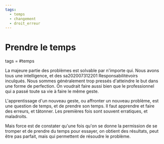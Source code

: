 ```yaml
---
tags:
  - temps
  - changement
  - droit_erreur
---
```


# Prendre le temps
tags = #temps

La majeure partie des problèmes est solvable par n'importe qui. Nous avons tous une intelligence, et des sa202007312201 Responsabilitévoirs inculqués. Nous sommes généralement trop pressés d'atteindre le but dans une forme de perfection. On voudrait faire aussi bien que le professionnel qui a passé toute sa vie à faire le même geste.

L'apprentissage d'un nouveau geste, ou affronter un nouveau problème, est une question de temps, et de prendre son temps. Il faut apprendre et faire des erreurs, et tâtonner. Les premières fois sont souvent erratiques, et maladroits.

Mais force est de constater qu'une fois qu'on se donne la permission de se tromper et de prendre du temps pour essayer, on obtient des résultats, peut être pas parfait, mais qui permettent de résoudre le problème.

